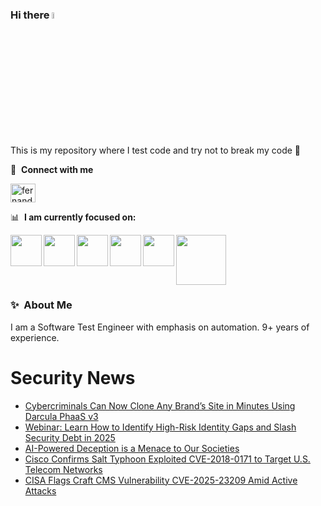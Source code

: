 ### Hi there <a href="https://www.gautamkrishnar.com/"><img src="https://media.giphy.com/media/hvRJCLFzcasrR4ia7z/giphy.gif" width="5%"></a>
This is my repository where I test code and try not to break my code :rofl:

🔗 &nbsp;**Connect with me**
<p align="left">
<a href="https://linkedin.com/in/fernandorlcruz" target="blank"><img align="center" src="https://raw.githubusercontent.com/rahuldkjain/github-profile-readme-generator/master/src/images/icons/Social/linked-in-alt.svg" alt="fernando cruz" height="30" width="40" /></a>
  
📊 &nbsp;**I am currently focused on:**

<img align="left" width='50' height='50' src="https://cdn.jsdelivr.net/gh/devicons/devicon/icons/python/python-original-wordmark.svg" />
<img align="left" width='50' height='50' src="https://cdn.jsdelivr.net/gh/devicons/devicon/icons/csharp/csharp-original.svg" />
<img align="left" width='50' height='50' src="https://cdn.jsdelivr.net/gh/devicons/devicon/icons/jenkins/jenkins-original.svg" />
<img align="left" width='50' height='50' src="https://specflow.org/wp-content/uploads/2021/05/SpecFlow-Icon.png" />
<img align="left" width='50' height='50' src="https://www.svgrepo.com/show/306098/githubactions.svg" />
<img width='80' height='80' src="https://cdn2.vectorstock.com/i/1000x1000/64/81/security-testing-concept-icon-safety-audit-key-vector-29166481.jpg" />
          
          
  
### ✨&nbsp; About Me

I am a Software Test Engineer with emphasis on automation. 9+ years of experience.

# Security News
<!-- BLOG-POST-LIST:START -->
- [Cybercriminals Can Now Clone Any Brand’s Site in Minutes Using Darcula PhaaS v3](https://thehackernews.com/2025/02/cybercriminals-can-now-clone-any-brands.html)
- [Webinar: Learn How to Identify High-Risk Identity Gaps and Slash Security Debt in 2025](https://thehackernews.com/2025/02/webinar-learn-how-to-identify-high-risk.html)
- [AI-Powered Deception is a Menace to Our Societies](https://thehackernews.com/2025/02/ai-powered-deception-is-menace-to-our.html)
- [Cisco Confirms Salt Typhoon Exploited CVE-2018-0171 to Target U.S. Telecom Networks](https://thehackernews.com/2025/02/cisco-confirms-salt-typhoon-exploited.html)
- [CISA Flags Craft CMS Vulnerability CVE-2025-23209 Amid Active Attacks](https://thehackernews.com/2025/02/cisa-flags-craft-cms-vulnerability-cve.html)
<!-- BLOG-POST-LIST:END -->
